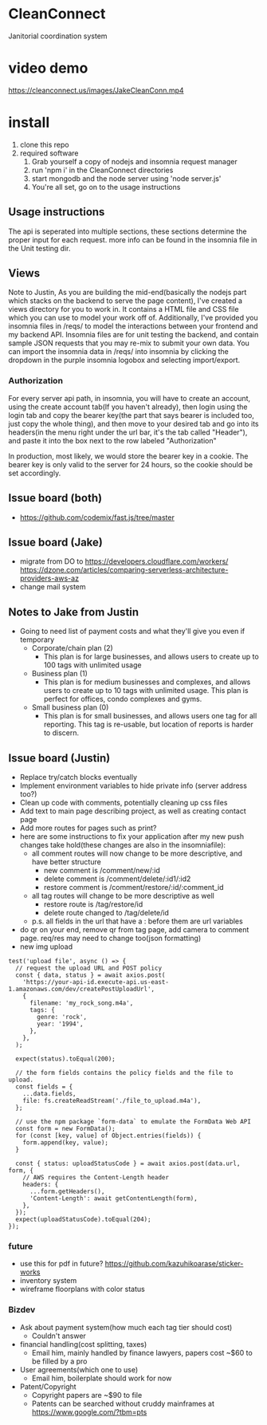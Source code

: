 # CleanConnect
Janitorial coordination system
# video demo

https://cleanconnect.us/images/JakeCleanConn.mp4

# install
1. clone this repo
2. required software
    1. Grab yourself a copy of nodejs and insomnia request manager
    2. run 'npm i' in the CleanConnect directories
    3. start mongodb and the node server using 'node server.js'
    4. You're all set, go on to the usage instructions
    
## Usage instructions
The api is seperated into multiple sections, these sections determine the proper input for each request. more info can be found in the insomnia file in the Unit testing dir.

    
## Views
Note to Justin, As you are building the mid-end(basically the nodejs part which stacks on the backend to serve the page content), I've created a views directory for you to work in. It contains a HTML file and CSS file which you can use to model your work off of. Additionally, I've provided you insomnia files in /reqs/ to model the interactions between your frontend and my backend API. Insomnia files are for unit testing the backend, and contain sample JSON requests that you may re-mix to submit your own data. You can import the insomnia data in /reqs/ into insomnia by clicking the dropdown in the purple insomnia logobox and selecting import/export.

### Authorization
For every server api path, in insomnia, you will have to create an account, using the create account tab(If you haven't already), then login using the login tab and copy the bearer key(the part that says bearer is included too, just copy the whole thing), and then move to your desired tab and go into its headers(in the menu right under the url bar, it's the tab called "Header"), and paste it into the box next to the row labeled "Authorization"

In production, most likely, we would store the bearer key in a cookie. The bearer key is only valid to the server for 24 hours, so the cookie should be set accordingly.

## Issue board (both)
* https://github.com/codemix/fast.js/tree/master

## Issue board (Jake)
* migrate from DO to https://developers.cloudflare.com/workers/ https://dzone.com/articles/comparing-serverless-architecture-providers-aws-az
* change mail system

## Notes to Jake from Justin
* Going to need list of payment costs and what they'll give you even if temporary
    * Corporate/chain plan (2)
        * This plan is for large businesses, and allows users to create up to 100 tags with unlimited usage
    * Business plan (1)
        * This plan is for medium businesses and complexes, and allows users to create up to 10 tags with unlimited usage. This plan is perfect for offices, condo complexes and gyms.
    * Small business plan (0)
        * This plan is for small businesses, and allows users one tag for all reporting. This tag is re-usable, but location of reports is harder to discern.


## Issue board (Justin)
* Replace try/catch blocks eventually
* Implement environment variables to hide private info (server address too?)
* Clean up code with comments, potentially cleaning up css files
* Add text to main page describing project, as well as creating contact page
* Add more routes for pages such as print?
* here are some instructions to fix your application after my new push changes take hold(these changes are also in the insomniafile):
    * all comment routes will now change to be more descriptive, and have better structure
        * new comment is /comment/new/:id
        * delete comment is /comment/delete/:id1/:id2
        * restore comment is /comment/restore/:id/:comment_id
    * all tag routes will change to be more descriptive as well
        * restore route is /tag/restore/id
        * delete route changed to /tag/delete/id
    * p.s. all fields in the url that have a : before them are url variables
* do qr on your end, remove qr from tag page, add camera to comment page. req/res may need to change too(json formatting)
* new img upload
```
test('upload file', async () => {
  // request the upload URL and POST policy
  const { data, status } = await axios.post(
    'https://your-api-id.execute-api.us-east-1.amazonaws.com/dev/createPostUploadUrl',
    {
      filename: 'my_rock_song.m4a',
      tags: {
        genre: 'rock',
        year: '1994',
      },
    },
  );

  expect(status).toEqual(200);

  // the form fields contains the policy fields and the file to upload.
  const fields = {
    ...data.fields,
    file: fs.createReadStream('./file_to_upload.m4a'),
  };

  // use the npm package `form-data` to emulate the FormData Web API
  const form = new FormData();
  for (const [key, value] of Object.entries(fields)) {
    form.append(key, value);
  }

  const { status: uploadStatusCode } = await axios.post(data.url, form, {
    // AWS requires the Content-Length header
    headers: {
      ...form.getHeaders(),
      'Content-Length': await getContentLength(form),
    },
  });
  expect(uploadStatusCode).toEqual(204);
});
```


### future
* use this for pdf in future? https://github.com/kazuhikoarase/sticker-works
* inventory system
* wireframe floorplans with color status

### Bizdev
* Ask about payment system(how much each tag tier should cost)
    * Couldn't answer
* financial handling(cost splitting, taxes)
    * Email him, mainly handled by finance lawyers, papers cost ~$60 to be filled by a pro 
* User agreements(which one to use)
    * Email him, boilerplate should work for now
* Patent/Copyright
    * Copyright papers are ~$90 to file
    * Patents can be searched without cruddy mainframes at https://www.google.com/?tbm=pts
